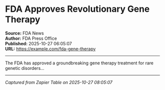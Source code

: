 # FDA Approves Revolutionary Gene Therapy

**Source:** FDA News  
**Author:** FDA Press Office  
**Published:** 2025-10-27 06:05:07  
**URL:** https://example.com/fda-gene-therapy  

---

The FDA has approved a groundbreaking gene therapy treatment for rare genetic disorders...

---
*Captured from Zapier Table on 2025-10-27 08:05:07*
